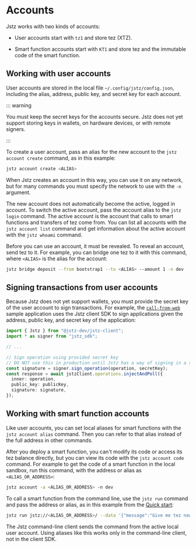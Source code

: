 # Accounts

Jstz works with two kinds of accounts:

- User accounts start with `tz1` and store tez (XTZ).

- Smart function accounts start with `KT1` and store tez and the immutable code of the smart function.

## Working with user accounts

User accounts are stored in the local file `~/.config/jstz/config.json`, including the alias, address, public key, and secret key for each account.

::: warning

You must keep the secret keys for the accounts secure.
Jstz does not yet support storing keys in wallets, on hardware devices, or with remote signers.

:::

To create a user account, pass an alias for the new account to the `jstz account create` command, as in this example:

```bash
jstz account create <ALIAS>
```

When Jstz creates an account in this way, you can use it on any network, but for many commands you must specify the network to use with the `-n` argument.

The new account does not automatically become the active, logged in account.
To switch the active account, pass the account alias to the `jstz login` command.
The active account is the account that calls to smart functions and transfers of tez come from.
You can list all accounts with the `jstz account list` command and get information about the active account with the `jstz whoami` command.

Before you can use an account, it must be revealed.
To reveal an account, send tez to it.
For example, you can bridge one tez to it with this command, where `<ALIAS>` is the alias for the account:

```bash
jstz bridge deposit --from bootstrap1 --to <ALIAS> --amount 1 -n dev
```

## Signing transactions from user accounts

Because Jstz does not yet support wallets, you must provide the secret key of the user account to sign transactions.
For example, the [`call-from-web`](https://github.com/jstz-dev/jstz/tree/main/examples/call-from-web) sample application uses the Jstz client SDK to sign applications given the address, public key, and secret key of the application:

```typescript
import { Jstz } from "@jstz-dev/jstz-client";
import * as signer from "jstz_sdk";

// ...

// Sign operation using provided secret key
// DO NOT use this in production until Jstz has a way of signing in a secure manner
const signature = signer.sign_operation(operation, secretKey);
const response = await jstzClient.operations.injectAndPoll({
  inner: operation,
  public_key: publicKey,
  signature: signature,
});
```

## Working with smart function accounts

Like user accounts, you can set local aliases for smart functions with the `jstz account alias` command.
Then you can refer to that alias instead of the full address in other commands.

After you deploy a smart function, you can't modify its code or access its tez balance directly, but you can view its code with the `jstz account code` command.
For example to get the code of a smart function in the local sandbox, run this command, with the address or alias as `<ALIAS_OR_ADDRESS>`:

```bash
jstz account -a <ALIAS_OR_ADDRESS> -n dev
```

To call a smart function from the command line, use the `jstz run` command and pass the address or alias, as in this example from the [Quick start](/quick_start):

```bash
jstz run jstz://<ALIAS_OR_ADDRESS>/ --data '{"message":"Give me tez now."}' -n dev
```

The Jstz command-line client sends the command from the active local user account.
Using aliases like this works only in the command-line client, not in the client SDK.
